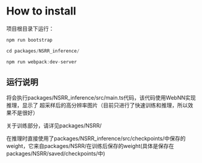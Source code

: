 # How to install

项目根目录下运行：
```js
npm run bootstrap

cd packages/NSRR_inference/

npm run webpack:dev-server
```


## 运行说明

将会执行packages/NSRR_inference/src/main.ts代码，该代码使用WebNN实现推理，显示了 超采样后的高分辨率图片（目前只进行了快速训练和推理，所以效果不是很好）




关于训练部分，请详见packages/NSRR/

在推理时直接使用了packages/NSRR_inference/src/checkpoints/中保存的weight，它来自packages/NSRR/在训练后保存的weight(具体是保存在packages/NSRR/saved/checkpoints/中)